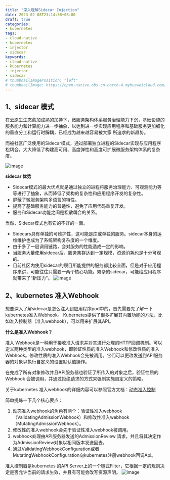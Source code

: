```yaml
---
title: "深入理解Sidecar Injection"
date: 2023-02-08T23:14:58+08:00
draft: true
categories:
- kubernetes
tags:
- cloud-native
- kubernetes
- injector
- sidecar
keywords:
- cloud-native
- kubernetes
- injector
- sidecar
# thumbnailImagePosition: "left"
# thumbnailImage: https://open-native.obs.cn-north-4.myhuaweicloud.com/1_0Ah8nTMQ51U-hU_mrXOP1Q.webp
---
```


## 1、sidecar 模式
在云原生生态愈加成熟的加持下，微服务架构体系服务治理能力下沉，基础设施的服务能力和计算能力进一步抽象，以达到进一步实现应用程序和基础服务更加细化的垂直分工和运行时解耦，已经成为越来越容易被大家 所追求的新趋势。

而被社区广泛使用的Sidecar模式，通过部署独立进程的Sidecar实现与应用程序松耦合，大大降低了构建高可用、高度弹性和高度可扩展微服务架构体系的复杂度。
 <!--more-->

![image](https://open-native.obs.cn-north-4.myhuaweicloud.com/sidecar-pattern.jpg)

**sidecar 优势**
- Sidecar模式的最大优点就是通过独立的进程将服务治理能力、可观测能力等等进行了抽象，从而降低了架构的复杂性和应用程序开发的复杂性。
- 屏蔽了微服务架构多语言的特性。
- 提高了基础服务能力的普适性，避免了应用代码重复开发。
- 服务和Sidecar功能之间是松散耦合的关系。

当然，Sidecar模式也有它的不好的一面。
- Sidecars具有单独的可维护性，这可能是库或单独的服务。sidecar本身的运维维护也成为了系统架构复杂度的一个维度。
- 由于多了一层调用链路，会对服务的性能造成一定的影响。
- 当服务大量使用sidecar后，服务集群达到一定规模，资源消耗也是十分可观的。
- 目前社区内使用sidecar的项目所能提供的服务都比较全面，但是对于应用程序来讲，可能往往只需要一两个核心功能。繁杂的sidecar，可能给应用程序就带来了“新压力”。
![image](https://open-native.obs.cn-north-4.myhuaweicloud.com/sidecat-d-2.png)

## 2、kubernetes 准入Webhook
想要深入了解sidecar是怎么注入到应用程序pod中的，首先需要先了解一下kubernetes准入Webhook。
Kubernetes提供了很多扩展其内置功能的方法，比如准入控制器（准入webhook），可以用来扩展其API。

**什么是准入Webhook？**

准入 Webhook是一种用于接收准入请求并对其进行处理的HTTP回调机制。可以定义两种类型的准入webhook，即验证性质的准入Webhook和修改性质的准入Webhook。修改性质的准入Webhook会先被调用。它们可以更改发送到API服务器的对象以执行自定义的设置默认值操作。

在完成了所有对象修改并且API服务器也验证了所传入的对象之后，验证性质的Webhook 会被调用，并通过拒绝请求的方式来强制实施自定义的策略。

关于kubernetes 准入webhook的详细内容可以参照官方文档：[动态准入控制](https://kubernetes.io/zh-cn/docs/reference/access-authn-authz/extensible-admission-controllers/#what-are-admission-webhooks)

简单提炼一下几个核心要点：
1. 动态准入webhook的角色有两个：验证性准入webhook（ValidatingAdmissionWebhook）和修改性准入webhook（MutatingAdmissionWebhook）。
2. 修改性的准入webhook会先于验证性准入webhook被调用。
3. webhook处理由API服务器发送的AdmissionReview 请求，并且将其决定作为AdmissionReview对象以相同版本发送回去。
4. 通过ValidatingWebhookConfiguration或者MutatingWebhookConfiguration向kubernetes注册webhook回调Api。

准入控制器是kubernetes 的API Server上的一个链式Filter，它根据一定的规则决定是否允许当前的请求生效，并且有可能会改写资源声明。
![image](https://open-native.obs.cn-north-4.myhuaweicloud.com/73737ad312df1ba213568040bbfa6a0da10cf3.jpeg)
